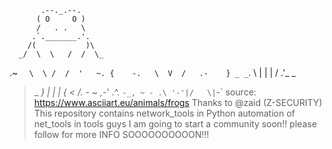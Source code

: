           .--._.--.
          ( O     O )
          /   . .   \
         .`._______.'.
        /(           )\
      _/  \  \   /  /  \_
   .~   `  \  \ /  /  '   ~.
  {    -.   \  V  /   .-    }
_ _`.    \  |  |  |  /    .'_ _
>_       _} |  |  | {_       _<
 /. - ~ ,_-'  .^.  `-_, ~ - .\
         '-'|/   \|`-`
source: https://www.asciiart.eu/animals/frogs
Thanks to @zaid (Z-SECURITY)
This repository contains 
network_tools in Python
automation of net_tools in tools
guys I am going to start a community soon!! 
please follow for more INFO SOOOOOOOOOON!!!
